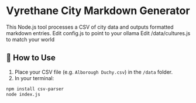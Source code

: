 # Vyrethane City Markdown Generator

This Node.js tool processes a CSV of city data and outputs formatted markdown entries.
Edit config.js to point to your ollama
Edit /data/cultures.js to match your world


## 🔧 How to Use

1. Place your CSV file (e.g. `Alborough Duchy.csv`) in the `/data` folder.
2. In your terminal:



```bash
npm install csv-parser
node index.js
